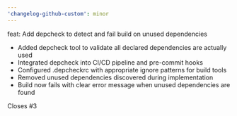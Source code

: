 ```yaml
---
'changelog-github-custom': minor
---
```


feat: Add depcheck to detect and fail build on unused dependencies

- Added depcheck tool to validate all declared dependencies are actually used
- Integrated depcheck into CI/CD pipeline and pre-commit hooks
- Configured .depcheckrc with appropriate ignore patterns for build tools
- Removed unused dependencies discovered during implementation
- Build now fails with clear error message when unused dependencies are found

Closes #3
